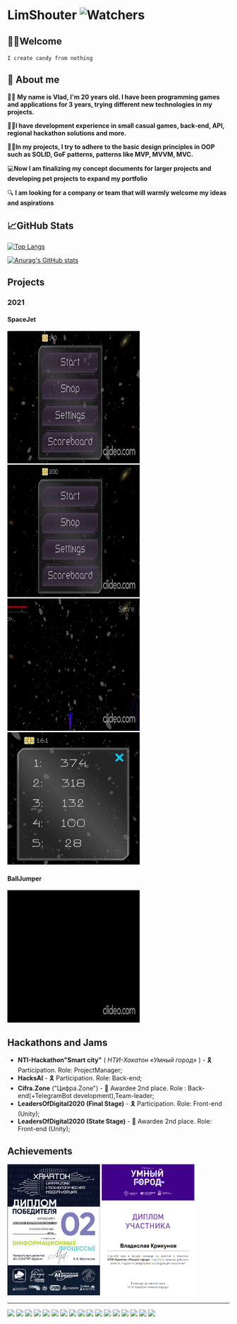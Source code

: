 # LimShouter ![Watchers](https://komarev.com/ghpvc/?username=limshouter)

## 👋🏻Welcome

    I create candy from nothing

## 🥸 About me

🖖🏻 **My name is Vlad, I'm 20 years old. I have been programming games and applications for 3 years, trying different new
technologies in my projects.**

👌🏻**I have development experience in small casual games, back-end, API, regional hackathon solutions and more.**

🤌🏻**In my projects, I try to adhere to the basic design principles in OOP such as SOLID, GoF patterns, patterns like
MVP, MVVM, MVC.**

💻**Now I am finalizing my concept documents for larger projects and developing pet projects to expand my portfolio**

🔍 **I am looking for a company or team that will warmly welcome my ideas and aspirations**

## 📈GitHub Stats

[![Top Langs](https://github-readme-stats.vercel.app/api/top-langs/?username=Limshouter&layout=compact&theme=dracula)](https://github.com/anuraghazra/github-readme-stats)

[![Anurag's GitHub stats](https://github-readme-stats.vercel.app/api?username=LimShouter&show_icons=true&hide=stars&theme=dracula)](https://github.com/anuraghazra/github-readme-stats)

## Projects

### 2021

#### SpaceJet

<p>
<img src="SpaceJet_shop.gif" alt=""  style="height: 300px; width:300px;"/>
<img src="SpaceJet_main.gif" alt=""  style="height: 300px; width:300px;"/>
<img src="SpaceJet_gameplay.gif" alt=""  style="height: 300px; width:300px;"/>
<img src="SpaceJet_scoreboard.png" alt=""  style="height: 300px; width:300px;"/>
</p>

#### BallJumper

<p>
<img src="BallJumper.gif" alt=""  style="height: 300px; width:300px;"/>
</p>

## Hackathons and Jams

+ **NTI-Hackathon"Smart city"** ( *НТИ-Хакатон «Умный город»* ) - 🎗 Participation. Role: ProjectManager;
+ **HacksAI** - 🎗 Participation. Role: Back-end;
+ **Cifra.Zone** ("Цифра.Zone") - 🥈 Awardee 2nd place. Role : Back-end(+TelegramBot development),Team-leader;
+ **LeadersOfDigital2020 (Final Stage)** - 🎗 Participation. Role: Front-end (Unity);
+ **LeadersOfDigital2020 (State Stage)** - 🥈 Awardee 2nd place. Role: Front-end (Unity);

## Achievements

<p>
    <img src="Cifra.Zone.png" alt=""  style="height: 297px; width:210px;"/>
    <img src="NTI_SMartCity.png" alt="" style="height: 297px; width:210px;"/>
</p>

---


<p style="align-items:center">
    <img src="https://img.shields.io/badge/-C%23-green">
    <img src="https://img.shields.io/badge/Unity-Addressable-red">   
    <img src="https://img.shields.io/badge/Unity-AssetBundles-red">  
    <img src="https://img.shields.io/badge/Unity-DoTween-red">       
    <img src="https://img.shields.io/badge/Unity-UIToolkit-red">     
    <img src="https://img.shields.io/badge/Unity-DOTS-red">          
    <img src="https://img.shields.io/badge/Unity-Entitas-red">       
    <img src="https://img.shields.io/badge/Unity-PostProcessing-red">
    <img src="https://img.shields.io/badge/Back--end-.NET6-blue">
    <img src="https://img.shields.io/badge/Back--end-EntityFramework-blue">
    <img src="https://img.shields.io/badge/Back--end-SQL-lightblue">
    <img src="https://img.shields.io/badge/Back--end-Docker-lightblue">
    <img src="https://img.shields.io/badge/SOLID-black">
    <img src="https://img.shields.io/badge/MVP-black">
    <img src="https://img.shields.io/badge/MVVM-black">
    <img src="https://img.shields.io/badge/MVC-black">
    <img src="https://img.shields.io/badge/GOF-black">
</p>    































